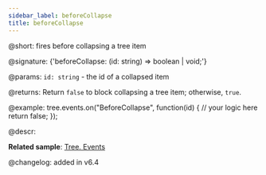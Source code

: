 ```yaml
---
sidebar_label: beforeCollapse
title: beforeCollapse
---          
```


@short: fires before collapsing a tree item

@signature: {'beforeCollapse: (id: string) => boolean | void;'}

@params: 
`id: string` - the id of a collapsed item

@returns:
Return `false` to block collapsing  a tree item; otherwise, `true`.

@example:
tree.events.on("BeforeCollapse", function(id) {
    // your logic here
    return false;
});

@descr:

**Related sample**: [Tree. Events](https://snippet.dhtmlx.com/vux1ye9g)

@changelog: added in v6.4

[comment]: # (@related: tree/events_handling.md)
